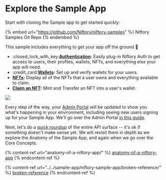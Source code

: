 # Explore the Sample App

Start with cloning the Sample app to get started quickly:

{% embed url="https://github.com/Niftory/niftory-samples" %}
Niftory Samples Git Repo
{% endembed %}

This sample includes everything to get your app off the ground :rocket:

* :closed\_lock\_with\_key:[**Authentication**](../core-concepts/authentication/)**:** Easily plug-in Niftory Auth to get access to users, their profiles, wallets, NFTs, and everything else your app will need.
* :credit\_card:[**Wallets**](../core-concepts/wallets/)**:** Set up and verify wallets for your users.
* [**NFTs**](../core-concepts/nfts/)**:** Display all of the NFTs that a user owns and everything available to claim.
* [**Claim an NFT**](../core-concepts/nfts/transferring-nfts.md)**:** Mint and Transfer an NFT into a user's wallet.

![](../../.gitbook/assets/image%20\(22\).png)

Every step of the way, your [Admin Portal](https://docs.niftory.com/docs/v/niftory-admin/) will be updated to show you what's happening in your environment, including seeing new users signing up for your Sample App. We'll go over the Admin Portal [in this guide](../../admin-portal/niftory-admin-portal.md).

Next, let's do a [quick roundup](../api-cheat-sheet.md) of the entire API surface -- it's ok if something doesn't make sense yet. We will revisit them in depth as we explore the Anatomy of the Sample App, and again when we go over the Core Concepts.

{% content-ref url="anatomy-of-a-niftory-app/" %}
[anatomy-of-a-niftory-app](anatomy-of-a-niftory-app/)
{% endcontent-ref %}

{% content-ref url="../../sample-app/niftory-sample-app/broken-reference/" %}
[broken-reference](../../sample-app/niftory-sample-app/broken-reference/)
{% endcontent-ref %}
